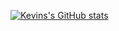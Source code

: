 [![Kevins's GitHub stats](https://github-readme-stats.vercel.app/api?username=kevinunger&count_private=true&show_icons=true&include_all_commits=true&theme=transparent)](https://github-readme-stats.vercel.app/api?username=kevinunger&count_private=true&show_icons=true&include_all_commits=true&theme=transparent)




